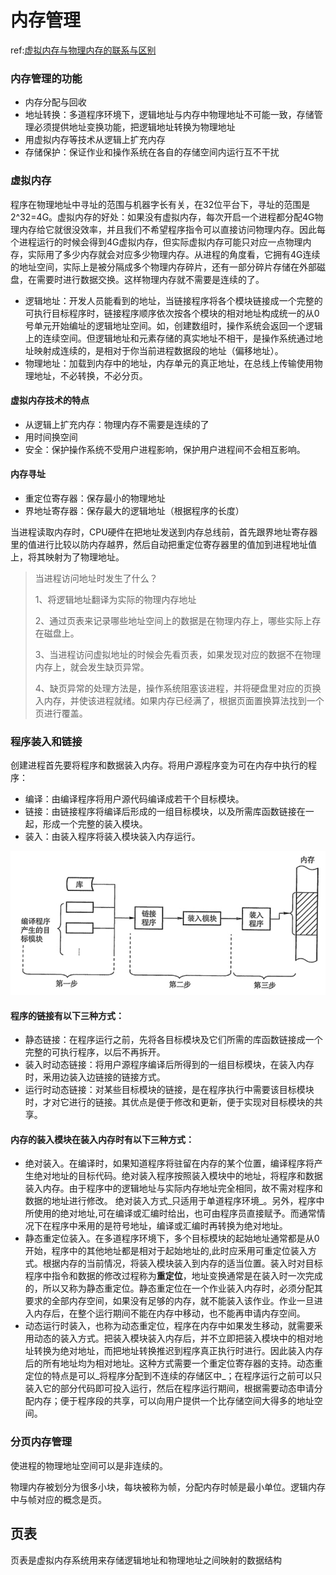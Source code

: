 # 内存管理

ref:[虚拟内存与物理内存的联系与区别](https://blog.csdn.net/lvyibin890/article/details/82217193)

### 内存管理的功能

* 内存分配与回收
* 地址转换：多道程序环境下，逻辑地址与内存中物理地址不可能一致，存储管理必须提供地址变换功能，把逻辑地址转换为物理地址
* 用虚拟内存等技术从逻辑上扩充内存
* 存储保护：保证作业和操作系统在各自的存储空间内运行互不干扰

### 虚拟内存

程序在物理地址中寻址的范围与机器字长有关，在32位平台下，寻址的范围是2^32=4G。虚拟内存的好处：如果没有虚拟内存，每次开启一个进程都分配4G物理内存给它就很没效率，并且我们不希望程序指令可以直接访问物理内存。因此每个进程运行的时候会得到4G虚拟内存，但实际虚拟内存可能只对应一点物理内存，实际用了多少内存就会对应多少物理内存。从进程的角度看，它拥有4G连续的地址空间，实际上是被分隔成多个物理内存碎片，还有一部分碎片存储在外部磁盘，在需要时进行数据交换。这样物理内存就不需要是连续的了。

* 逻辑地址：开发人员能看到的地址，当链接程序将各个模块链接成一个完整的可执行目标程序时，链接程序顺序依次按各个模块的相对地址构成统一的从0号单元开始编址的逻辑地址空间。如，创建数组时，操作系统会返回一个逻辑上的连续空间。但逻辑地址和元素存储的真实地址不相干，是操作系统通过地址映射成连续的，是相对于你当前进程数据段的地址（偏移地址）。
* 物理地址：加载到内存中的地址，内存单元的真正地址，在总线上传输使用物理地址，不必转换，不必分页。

#### 虚拟内存技术的特点

* 从逻辑上扩充内存：物理内存不需要是连续的了
* 用时间换空间
* 安全：保护操作系统不受用户进程影响，保护用户进程间不会相互影响。

#### 内存寻址

* 重定位寄存器：保存最小的物理地址
* 界地址寄存器：保存最大的逻辑地址（根据程序的长度）

当进程读取内存时，CPU硬件在把地址发送到内存总线前，首先跟界地址寄存器里的值进行比较以防内存越界，然后自动把重定位寄存器里的值加到进程地址值上，将其映射为了物理地址。

> 当进程访问地址时发生了什么？
>
> 1、将逻辑地址翻译为实际的物理内存地址
>
> 2、通过页表来记录哪些地址空间上的数据是在物理内存上，哪些实际上存在磁盘上。
>
> 3、当进程访问虚拟地址的时候会先看页表，如果发现对应的数据不在物理内存上，就会发生缺页异常。
>
> 4、缺页异常的处理方法是，操作系统阻塞该进程，并将硬盘里对应的页换入内存，并使该进程就绪。如果内存已经满了，根据页面置换算法找到一个页进行覆盖。

### 程序装入和链接

创建进程首先要将程序和数据装入内存。将用户源程序变为可在内存中执行的程序：

* 编译：由编译程序将用户源代码编译成若干个目标模块。
* 链接：由链接程序将编译后形成的一组目标模块，以及所需库函数链接在一起，形成一个完整的装入模块。
* 装入：由装入程序将装入模块装入内存运行。

![](../../.gitbook/assets/image%20%2824%29.png)

#### 程序的链接有以下三种方式：

* 静态链接：在程序运行之前，先将各目标模块及它们所需的库函数链接成一个完整的可执行程序，以后不再拆开。
* 装入时动态链接：将用户源程序编译后所得到的一组目标模块，在装入内存时，釆用边装入边链接的链接方式。
* 运行时动态链接：对某些目标模块的链接，是在程序执行中需要该目标模块时，才对它进行的链接。其优点是便于修改和更新，便于实现对目标模块的共享。

#### 内存的装入模块在装入内存时有以下三种方式：

* 绝对装入。在编译时，如果知道程序将驻留在内存的某个位置，编译程序将产生绝对地址的目标代码。绝对装入程序按照装入模块中的地址，将程序和数据装入内存。由于程序中的逻辑地址与实际内存地址完全相同，故不需对程序和数据的地址进行修改。 绝对装入方式_只适用于单道程序环境_。另外，程序中所使用的绝对地址,可在编译或汇编时给出，也可由程序员直接赋予。而通常情况下在程序中釆用的是符号地址，编译或汇编时再转换为绝对地址。
* 静态重定位装入。在多道程序环境下，多个目标模块的起始地址通常都是从0开始，程序中的其他地址都是相对于起始地址的,此时应釆用可重定位装入方式。根据内存的当前情况，将装入模块装入到内存的适当位置。装入时对目标程序中指令和数据的修改过程称为**重定位**，地址变换通常是在装入时一次完成的，所以又称为静态重定位。静态重定位在一个作业装入内存时，必须分配其要求的全部内存空间，如果没有足够的内存，就不能装入该作业。作业一旦进入内存后，在整个运行期间不能在内存中移动，也不能再申请内存空间。
* 动态运行时装入，也称为动态重定位，程序在内存中如果发生移动，就需要釆用动态的装入方式。把装入模块装入内存后，并不立即把装入模块中的相对地址转换为绝对地址，而把地址转换推迟到程序真正执行时进行。因此装入内存后的所有地址均为相对地址。这种方式需要一个重定位寄存器的支持。动态重定位的特点是可以_将程序分配到不连续的存储区中_；在程序运行之前可以只装入它的部分代码即可投入运行，然后在程序运行期间，根据需要动态申请分配内存；便于程序段的共享，可以向用户提供一个比存储空间大得多的地址空间。

### 分页内存管理

使进程的物理地址空间可以是非连续的。

物理内存被划分为很多小块，每块被称为帧，分配内存时帧是最小单位。逻辑内存中与帧对应的概念是页。

## 页表

页表是虚拟内存系统用来存储逻辑地址和物理地址之间映射的数据结构

